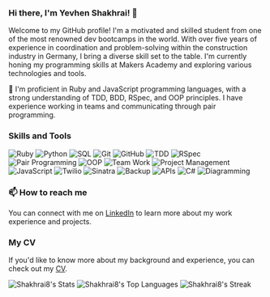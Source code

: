### Hi there, I'm Yevhen Shakhrai! 👋

Welcome to my GitHub profile! I'm a motivated and skilled student from one of the most renowned dev bootcamps in the world. With over five years of experience in coordination and problem-solving within the construction industry in Germany, I bring a diverse skill set to the table. I'm currently honing my programming skills at Makers Academy and exploring various technologies and tools.

🌱 I'm proficient in Ruby and JavaScript programming languages, with a strong understanding of TDD, BDD, RSpec, and OOP principles. I have experience working in teams and communicating through pair programming.

### Skills and Tools

![Ruby](https://img.shields.io/badge/-Ruby-red?style=flat-square&logo=ruby)
![Python](https://img.shields.io/badge/-Python-3776AB?style=flat-square&logo=python&logoColor=white)
![SQL](https://img.shields.io/badge/-SQL-4479A1?style=flat-square&logo=postgresql&logoColor=white)
![Git](https://img.shields.io/badge/-Git-F05032?style=flat-square&logo=git&logoColor=white)
![GitHub](https://img.shields.io/badge/-GitHub-181717?style=flat-square&logo=github)
![TDD](https://img.shields.io/badge/-TDD-8A2BE2?style=flat-square)
![RSpec](https://img.shields.io/badge/-RSpec-red?style=flat-square)
![Pair Programming](https://img.shields.io/badge/-Pair%20Programming-blueviolet?style=flat-square)
![OOP](https://img.shields.io/badge/-OOP-FFA500?style=flat-square)
![Team Work](https://img.shields.io/badge/-Team%20Work-brightgreen?style=flat-square)
![Project Management](https://img.shields.io/badge/-Project%20Management-lightgrey?style=flat-square)
![JavaScript](https://img.shields.io/badge/-JavaScript-F7DF1E?style=flat-square&logo=javascript&logoColor=white)
![Twilio](https://img.shields.io/badge/-Twilio-FF6F00?style=flat-square&logo=twilio&logoColor=white)
![Sinatra](https://img.shields.io/badge/-Sinatra-brightgreen?style=flat-square)
![Backup](https://img.shields.io/badge/-Backup-00FFFF?style=flat-square)
![APIs](https://img.shields.io/badge/-APIs-00599C?style=flat-square)
![C#](https://img.shields.io/badge/-C%23-239120?style=flat-square&logo=csharp&logoColor=white)
![Diagramming](https://img.shields.io/badge/-Diagramming-ff69b4?style=flat-square)

### 📫 How to reach me

You can connect with me on [LinkedIn](https://www.linkedin.com/in/shakhrai8) to learn more about my work experience and projects.

### My CV

If you'd like to know more about my background and experience, you can check out my [CV](https://github.com/Shakhrai8/CV/blob/master/README.md).

![Shakhrai8's Stats](https://github-readme-stats.vercel.app/api?username=Shakhrai8&theme=merko&show_icons=true&hide_border=false&count_private=true&hide_rank=true&line_height=20&width=400&height=200) ![Shakhrai8's Top Languages](https://github-readme-stats.vercel.app/api/top-langs/?username=Shakhrai8&theme=merko&show_icons=true&hide_border=false&layout=compact&langs_count=6&width=400&height=200) ![Shakhrai8's Streak](https://github-readme-streak-stats.herokuapp.com/?user=Shakhrai8&theme=merko&hide_border=false&fire=DD2727&width=300&height=200)

